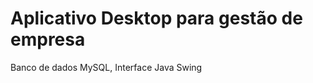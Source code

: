 <h1>Aplicativo Desktop para gestão de empresa</h1>

<p>Banco de dados MySQL, Interface Java Swing</p>
